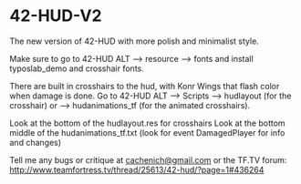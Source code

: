 # 42-HUD-V2
The new version of 42-HUD with more polish and minimalist style.

Make sure to go to 42-HUD ALT --> resource --> fonts  and install typoslab_demo and crosshair fonts.

There are built in crosshairs to the hud, with Konr Wings that flash color when damage is done. Go to 42-HUD ALT --> Scripts --> hudlayout (for the crosshair) or --> hudanimations_tf (for the animated crosshairs).

Look at the bottom of the hudlayout.res for crosshairs 
Look at the bottom middle of the hudanimations_tf.txt (look for event DamagedPlayer for info and changes)

Tell me any bugs or critique at cachenich@gmail.com or the TF.TV forum:
http://www.teamfortress.tv/thread/25613/42-hud/?page=1#436264
